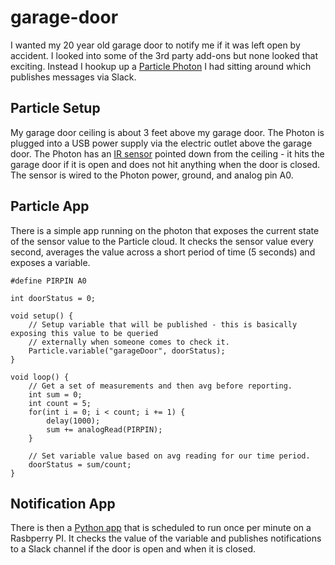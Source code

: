 # garage-door

I wanted my 20 year old garage door to notify me if it was left open by accident. I looked into some of the 3rd party add-ons
but none looked that exciting. Instead I hookup up a [Particle Photon](https://store.particle.io/) I had sitting around which publishes messages via Slack.

## Particle Setup

My garage door ceiling is about 3 feet above my garage door. The Photon is plugged into a USB power supply via the electric
outlet above the garage door. The Photon has an [IR sensor](https://www.adafruit.com/products/1031) pointed down from the ceiling - it hits the garage door if it is open and does not hit anything when the door is closed. The sensor is wired to the Photon power, ground, and analog pin A0. 

## Particle App

There is a simple app running on the photon that exposes the current state of the sensor value to the Particle
cloud. It checks the sensor value every second, averages the value across a short period of time (5 seconds) and
exposes a variable.

```
#define PIRPIN A0

int doorStatus = 0;

void setup() {
    // Setup variable that will be published - this is basically exposing this value to be queried
    // externally when someone comes to check it.
    Particle.variable("garageDoor", doorStatus); 
}
 
void loop() {
    // Get a set of measurements and then avg before reporting.
    int sum = 0;
    int count = 5;
    for(int i = 0; i < count; i += 1) {
        delay(1000);
        sum += analogRead(PIRPIN);
    }
    
    // Set variable value based on avg reading for our time period. 
    doorStatus = sum/count;
}
```

## Notification App

There is then a [Python app](check-door.py) that is scheduled to run once per minute on a Rasbperry PI. It checks the value 
of the variable and publishes notifications to a Slack channel if the door is open and when it is closed.
